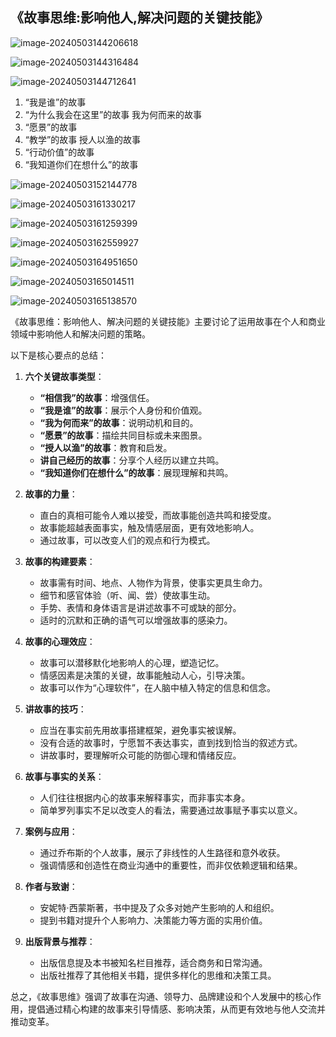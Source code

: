 ## 《故事思维:影响他人,解决问题的关键技能》 



![image-20240503144206618](C:\Users\JB.Lee\AppData\Roaming\Typora\typora-user-images\image-20240503144206618.png)



![image-20240503144316484](C:\Users\JB.Lee\AppData\Roaming\Typora\typora-user-images\image-20240503144316484.png)

![image-20240503144712641](C:\Users\JB.Lee\AppData\Roaming\Typora\typora-user-images\image-20240503144712641.png)

1. “我是谁”的故事
2. “为什么我会在这里”的故事 我为何而来的故事
3. “愿景”的故事
4. “教学”的故事 授人以渔的故事
5. “行动价值”的故事
6. “我知道你们在想什么”的故事

![image-20240503152144778](C:\Users\JB.Lee\AppData\Roaming\Typora\typora-user-images\image-20240503152144778.png)

![image-20240503161330217](C:\Users\JB.Lee\AppData\Roaming\Typora\typora-user-images\image-20240503161330217.png)



![image-20240503161259399](C:\Users\JB.Lee\AppData\Roaming\Typora\typora-user-images\image-20240503161259399.png)

![image-20240503162559927](C:\Users\JB.Lee\AppData\Roaming\Typora\typora-user-images\image-20240503162559927.png)

![image-20240503164951650](C:\Users\JB.Lee\AppData\Roaming\Typora\typora-user-images\image-20240503164951650.png)

![image-20240503165014511](C:\Users\JB.Lee\AppData\Roaming\Typora\typora-user-images\image-20240503165014511.png)

![image-20240503165138570](C:\Users\JB.Lee\AppData\Roaming\Typora\typora-user-images\image-20240503165138570.png)



《故事思维：影响他人、解决问题的关键技能》主要讨论了运用故事在个人和商业领域中影响他人和解决问题的策略。

以下是核心要点的总结：

1. **六个关键故事类型**：
   - **“相信我”的故事**：增强信任。
   - **“我是谁”的故事**：展示个人身份和价值观。
   - **“我为何而来”的故事**：说明动机和目的。
   - **“愿景”的故事**：描绘共同目标或未来图景。
   - **“授人以渔”的故事**：教育和启发。
   - **讲自己经历的故事**：分享个人经历以建立共鸣。
   - **“我知道你们在想什么”的故事**：展现理解和共鸣。

2. **故事的力量**：
   - 直白的真相可能令人难以接受，而故事能创造共鸣和接受度。
   - 故事能超越表面事实，触及情感层面，更有效地影响人。
   - 通过故事，可以改变人们的观点和行为模式。

3. **故事的构建要素**：
   - 故事需有时间、地点、人物作为背景，使事实更具生命力。
   - 细节和感官体验（听、闻、尝）使故事生动。
   - 手势、表情和身体语言是讲述故事不可或缺的部分。
   - 适时的沉默和正确的语气可以增强故事的感染力。

4. **故事的心理效应**：
   - 故事可以潜移默化地影响人的心理，塑造记忆。
   - 情感因素是决策的关键，故事能触动人心，引导决策。
   - 故事可以作为“心理软件”，在人脑中植入特定的信息和信念。

5. **讲故事的技巧**：
   - 应当在事实前先用故事搭建框架，避免事实被误解。
   - 没有合适的故事时，宁愿暂不表达事实，直到找到恰当的叙述方式。
   - 讲故事时，要理解听众可能的防御心理和情绪反应。

6. **故事与事实的关系**：
   - 人们往往根据内心的故事来解释事实，而非事实本身。
   - 简单罗列事实不足以改变人的看法，需要通过故事赋予事实以意义。

7. **案例与应用**：
   - 通过乔布斯的个人故事，展示了非线性的人生路径和意外收获。
   - 强调情感和创造性在商业沟通中的重要性，而非仅依赖逻辑和结果。

8. **作者与致谢**：
   - 安妮特·西蒙斯著，书中提及了众多对她产生影响的人和组织。
   - 提到书籍对提升个人影响力、决策能力等方面的实用价值。

9. **出版背景与推荐**：
   - 出版信息提及本书被知名栏目推荐，适合商务和日常沟通。
   - 出版社推荐了其他相关书籍，提供多样化的思维和决策工具。

总之，《故事思维》强调了故事在沟通、领导力、品牌建设和个人发展中的核心作用，提倡通过精心构建的故事来引导情感、影响决策，从而更有效地与他人交流并推动变革。
